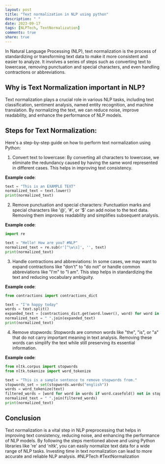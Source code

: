```yaml
---
layout: post
title: "Text normalization in NLP using python"
description: " "
date: 2023-09-17
tags: [NLPTech, TextNormalization]
comments: true
share: true
---
```


In Natural Language Processing (NLP), text normalization is the process of standardizing or transforming text data to make it more consistent and easier to analyze. It involves a series of steps such as converting text to lowercase, removing punctuation and special characters, and even handling contractions or abbreviations.

## Why is Text Normalization important in NLP?

Text normalization plays a crucial role in various NLP tasks, including text classification, sentiment analysis, named entity recognition, and machine translation. By normalizing the text, we can reduce noise, improve readability, and enhance the performance of NLP models.

## Steps for Text Normalization:

Here's a step-by-step guide on how to perform text normalization using Python:

1. Convert text to lowercase: By converting all characters to lowercase, we eliminate the redundancy caused by having the same word represented in different cases. This helps in improving text consistency.

**Example code**:
```python
text = "This is an EXAMPLE TEXT"
normalized_text = text.lower()
print(normalized_text)
```

2. Remove punctuation and special characters: Punctuation marks and special characters like '@', '#', or '$' can add noise to the text data. Removing them improves readability and simplifies subsequent analysis.

**Example code**:
```python
import re

text = "Hello! How are you? #NLP"
normalized_text = re.sub(r'[^\w\s]', '', text)
print(normalized_text)
```

3. Handle contractions and abbreviations: In some cases, we may want to expand contractions like "don't" to "do not" or handle common abbreviations like "I'm" to "I am". This step helps in standardizing the text and reducing vocabulary ambiguity.

**Example code**:
```python
from contractions import contractions_dict

text = "I'm happy today"
words = text.split()
expanded_text = [contractions_dict.get(word.lower(), word) for word in words]
normalized_text = " ".join(expanded_text)
print(normalized_text)
```

4. Remove stopwords: Stopwords are common words like "the", "is", or "a" that do not carry important meaning in text analysis. Removing these words can simplify the text while still preserving its essential information.

**Example code**:
```python
from nltk.corpus import stopwords
from nltk.tokenize import word_tokenize

text = "This is a sample sentence to remove stopwords from."
stopwords_set = set(stopwords.words("english"))
words = word_tokenize(text)
filtered_words = [word for word in words if word.casefold() not in stopwords_set]
normalized_text = " ".join(filtered_words)
print(normalized_text)
```

## Conclusion

Text normalization is a vital step in NLP preprocessing that helps in improving text consistency, reducing noise, and enhancing the performance of NLP models. By following the steps mentioned above and using Python libraries like 're' and 'nltk', you can easily normalize text data for a wide range of NLP tasks. Investing time in text normalization can lead to more accurate and reliable NLP analysis. #NLPTech #TextNormalization